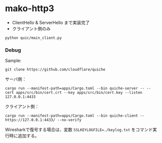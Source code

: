 
# mako-http3

* ClientHello & ServerHello まで実装完了
* クライアント側のみ

```
python quic/main_client.py
```


### Debug

Sample:
```
git clone https://github.com/cloudflare/quiche
```

サーバ側：
```
cargo run --manifest-path=apps/Cargo.toml --bin quiche-server -- --cert apps/src/bin/cert.crt --key apps/src/bin/cert.key --listen 127.0.0.1:4433
```

クライアント側：
```
cargo run --manifest-path=apps/Cargo.toml --bin quiche-client -- https://127.0.0.1:4433/ --no-verify
```

Wiresharkで復号する場合は、変数 `SSLKEYLOGFILE=./keylog.txt` をコマンド実行時に追加する。
